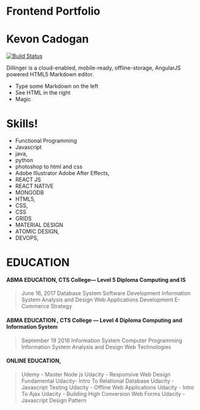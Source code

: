# Frontend Portfolio
# Kevon Cadogan


[![Build Status](https://travis-ci.org/joemccann/dillinger.svg?branch=master)](https://travis-ci.org/joemccann/dillinger)

Dillinger is a cloud-enabled, mobile-ready, offline-storage, AngularJS powered HTML5 Markdown editor.

  - Type some Markdown on the left
  - See HTML in the right
  - Magic

# Skills!

  - Functional Programming 
  - Javascript
  - java,
  - python
  - photoshop to html and css
  - Adobe Illustrator Adobe After Effects,
  - REACT JS 
  - REACT NATIVE 
  - MONGODB 
  - HTML5, 
  - CSS,
  - CSS 
  - GRIDS
  - MATERIAL DESIGN
  - ATOMIC DESIGN,
  - DEVOPS,


# EDUCATION

#### ABMA EDUCATION, CTS College— Level 5 Diploma Computing and IS
>June 16, 2017
>Database System
>Software Development
>Information System Analysis and Design 
>Web Applications Development
>E-Commerce Strategy


#### ABMA EDUCATION , CTS College — Level 4 Diploma Computing and Information System
>September 19 2016
>Information System
>Computer Programming 
>Information System Analysis  and Design
>Web Technologies 


#### ONLINE EDUCATION,

>Udemy - Master Node js
>Udacity - Responsive Web Design Fundamental
>Udacity- Intro  To Relational Database
>Udacity  - Javascript Testing
>Udacity  - Offline Web Applications
>Udacity - Intro To Ajax
>Udacity  - Building High Conversion Web Forms
>Udacity  - Javascript Design Pattern





